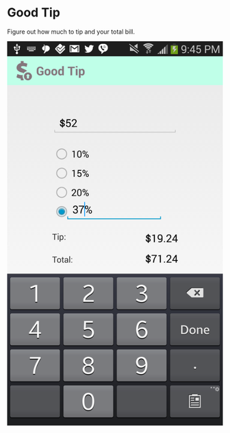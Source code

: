 Good Tip
============

Figure out how much to tip and your total bill.

![Alt text](/res/screenshots/tipactivity-ss.png)
